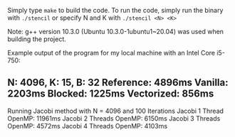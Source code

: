Simply type ```make``` to build the code.
To run the code, simply run the binary with ```./stencil``` or specify N and K with ```./stencil <N> <K>```

Note: g++ version 10.3.0 (Ubuntu 10.3.0-1ubuntu1~20.04) was used when building the project.

Example output of the program for my local machine with an Intel Core i5-750:

N: 4096, K: 15, B: 32
Reference:  4896ms
Vanilla:    2203ms
Blocked:    1225ms
Vectorized: 856ms
---------------------
Running Jacobi method with N = 4096 and 100 Iterations
Jacobi 1 Thread OpenMP: 11961ms
Jacobi 2 Threads OpenMP: 6150ms
Jacobi 3 Threads OpenMP: 4572ms
Jacobi 4 Threads OpenMP: 4103ms
